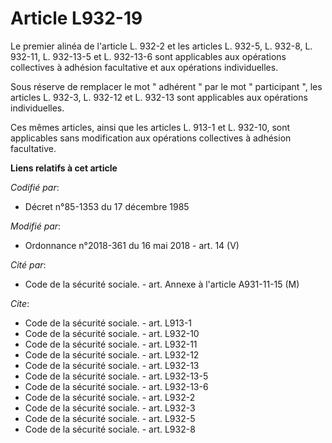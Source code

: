 # Article L932-19

Le premier alinéa de l'article L. 932-2 et les articles L. 932-5, L. 932-8, L. 932-11, L. 932-13-5 et L. 932-13-6 sont
applicables aux opérations collectives à adhésion facultative et aux opérations individuelles. 

Sous réserve de remplacer le mot " adhérent " par le mot " participant ", les articles L. 932-3, L. 932-12 et L. 932-13 sont
applicables aux opérations individuelles. 

Ces mêmes articles, ainsi que les articles L. 913-1 et L. 932-10, sont applicables sans modification aux opérations
collectives à adhésion facultative.

**Liens relatifs à cet article**

_Codifié par_:

  - Décret n°85-1353 du 17 décembre 1985

_Modifié par_:

  - Ordonnance n°2018-361 du 16 mai 2018 - art. 14 (V)

_Cité par_:

  - Code de la sécurité sociale. - art. Annexe à l'article A931-11-15 (M)

_Cite_:

  - Code de la sécurité sociale. - art. L913-1
  - Code de la sécurité sociale. - art. L932-10
  - Code de la sécurité sociale. - art. L932-11
  - Code de la sécurité sociale. - art. L932-12
  - Code de la sécurité sociale. - art. L932-13
  - Code de la sécurité sociale. - art. L932-13-5
  - Code de la sécurité sociale. - art. L932-13-6
  - Code de la sécurité sociale. - art. L932-2
  - Code de la sécurité sociale. - art. L932-3
  - Code de la sécurité sociale. - art. L932-5
  - Code de la sécurité sociale. - art. L932-8
